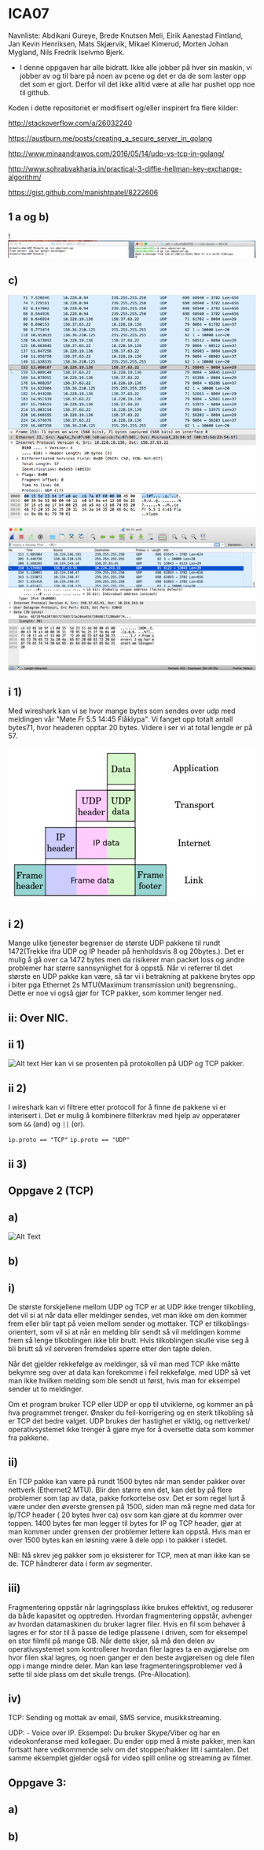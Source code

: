 ﻿# ICA07
 
Navnliste: Abdikani Gureye, Brede Knutsen Meli, Eirik Aanestad Fintland, Jan Kevin Henriksen, Mats Skjærvik, Mikael Kimerud, Morten Johan Mygland, Nils Fredrik Iselvmo Bjerk.

- I denne oppgaven har alle bidratt. Ikke alle jobber på hver sin maskin, vi jobber av og til bare på noen av pcene og det er da de som laster opp det som er gjort. Derfor vil det ikke alltid være at alle har pushet opp noe til github.

Koden i dette repositoriet er modifisert og/eller inspirert fra flere kilder:


http://stackoverflow.com/a/26032240

https://austburn.me/posts/creating_a_secure_server_in_golang

http://www.minaandrawos.com/2016/05/14/udp-vs-tcp-in-golang/

http://www.sohrabvakharia.in/practical-3-diffie-hellman-key-exchange-algorithm/

https://gist.github.com/manishtpatel/8222606


## 1 a og b) 

!![Alt Text](https://raw.githubusercontent.com/IS105-Gruppe05/ICA07/master/Bilder/Bilde1.png)

## c)


![Alt Text](https://github.com/IS105-Gruppe05/ICA07/blob/master/Bilder/Bilde2.png)

![Alt Text](https://github.com/IS105-Gruppe05/ICA07/blob/master/Bilder/Bilde3.png?raw=true)
 
 








## i 1)
Med wireshark kan vi se hvor mange bytes som sendes over udp med meldingen vår "Møte Fr 5.5 14:45 Flåklypa". Vi fanget opp totalt antall bytes71, hvor headeren opptar 20 bytes. Videre i ser vi at total lengde er på 57.

![Alt Text](https://github.com/IS105-Gruppe05/ICA07/blob/master/Bilder/Bilde4.png?raw=true)
 
## i 2)
Mange ulike tjenester begrenser de største UDP pakkene til rundt 1472(Trekke ifra UDP og IP header på henholdsvis 8 og 20bytes.). Det er mulig å gå over ca 1472 bytes men da risikerer man packet loss og andre problemer har større sannsynlighet for å oppstå. Når vi referrer til det største en UDP pakke kan være, så tar vi i betrakning at pakkene brytes opp i biter pga Ethernet 2s MTU(Maximum transmission unit) begrensning.. Dette er noe vi også gjør for TCP pakker, som kommer lenger ned.
## ii: Over NIC.
## ii 1)

![Alt text](https://i.gyazo.com/432f797006229363553698bbb662e67f.png)
Her kan vi se prosenten på protokollen på UDP og TCP pakker. 

## ii 2)

I wireshark kan vi filtrere etter protocoll for å finne de pakkene vi er interisert i. Det er mulig å kombinere filterkrav med hjelp av opperatører som ```&&``` (and) og ```||``` (or).

```ip.proto == "TCP"```
```ip.proto == "UDP"```


## ii 3)	
















## Oppgave 2 (TCP)
## a) 

![Alt Text](https://github.com/IS105-Gruppe05/ICA07/blob/master/Bilder/Bilde5.png?raw=true)

## b) 

## i)
De største forskjellene mellom UDP og TCP er at UDP ikke trenger tilkobling, det vil si at når data eller meldinger sendes, vet man ikke om den kommer frem eller blir tapt på veien mellom sender og mottaker. TCP er tilkoblings-orientert, som vil si at når en melding blir sendt så vil meldingen komme frem så lenge tilkoblingen ikke blir brutt. Hvis tilkoblingen skulle vise seg å bli brutt så vil serveren fremdeles spørre etter den tapte delen.

Når det gjelder rekkefølge av meldinger, så vil man med TCP ikke måtte bekymre seg over at data kan forekomme i feil rekkefølge. med UDP så vet man ikke hvilken melding som ble sendt ut først, hvis man for eksempel sender ut to meldinger.

Om et program bruker TCP eller UDP er opp til utviklerne, og kommer an på hva programmet trenger. Ønsker du feil-korrigering og en sterk tilkobling så er TCP det bedre valget. UDP brukes der hastighet er viktig, og nettverket/ operativsystemet ikke trenger å gjøre mye for å oversette data som kommer fra pakkene.


## ii)
En TCP pakke kan være på rundt 1500 bytes når man sender pakker over nettverk (Ethernet2 MTU). Blir den større enn det, kan det by på flere problemer som tap av data, pakke forkortelse osv. Det er som regel lurt å være under den øverste grensen på 1500, siden man må regne med data for Ip/TCP header ( 20 bytes hver ca)  osv som kan gjøre at du kommer over toppen. 1400 bytes før man legger til bytes for IP og TCP header, gjør at man kommer under grensen der problemer lettere kan oppstå. Hvis man er over 1500 bytes kan en løsning være å dele opp i to pakker i stedet. 

NB: Nå skrev jeg pakker som jo eksisterer for TCP, men at man ikke kan se de. TCP håndterer data i form av segmenter.

## iii)
Fragmentering oppstår når lagringsplass ikke brukes effektivt, og reduserer da både kapasitet og opptreden. Hvordan fragmentering oppstår, avhenger av hvordan datamaskinen du bruker lagrer filer. Hvis en fil som behøver å lagres er for stor til å passe de ledige plassene i driven, som for eksempel en stor filmfil på mange GB. Når dette skjer, så må den delen av operativsystemet som kontrollerer hvordan filer lagres ta en avgjørelse om hvor filen skal lagres, og noen ganger er den beste avgjørelsen og dele filen opp i mange mindre deler. Man kan løse fragmenteringsproblemer ved å sette til side plass om det skulle trengs. (Pre-Allocation).

## iv)
TCP: Sending og mottak av email, SMS service, musikkstreaming.

UDP:  - Voice over IP. Eksempel: Du bruker Skype/Viber og har en videokonferanse med kollegaer. Du ender opp med å miste pakker, men kan fortsatt høre vedkommende selv om det stopper/hakker litt i samtalen. Det samme eksemplet gjelder også for video spill online og streaming av filmer.


## Oppgave 3:
## a)
## b)
